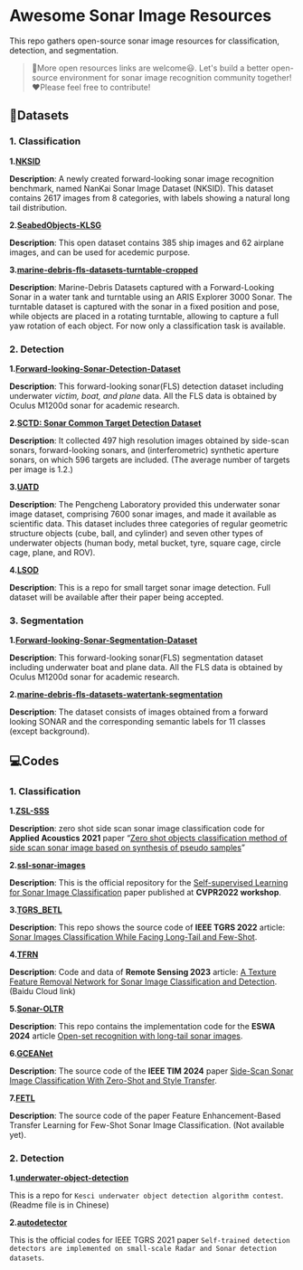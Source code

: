 # Awesome Sonar Image Resources

This repo gathers open-source sonar image resources for classification, detection, and segmentation. 

> :mega:More open resources links are welcome:smiley:. Let's build a better open-source environment for sonar image recognition community together!:heart:Please feel free to contribute!

## :file_folder:Datasets

### 1. Classification

**1.[NKSID](https://github.com/Jorwnpay/NK-Sonar-Image-Dataset)**

**Description**: A newly created forward-looking sonar image recognition benchmark, named NanKai Sonar Image Dataset (NKSID). This dataset contains 2617 images from 8 categories, with labels showing a natural long tail distribution.

**2.[SeabedObjects-KLSG](https://github.com/huoguanying/SeabedObjects-Ship-and-Airplane-dataset)**

**Description**: This open dataset contains 385 ship images and 62 airplane images, and can be used for acedemic purpose.

**3.[marine-debris-fls-datasets-turntable-cropped](https://github.com/mvaldenegro/marine-debris-fls-datasets/tree/master/md_fls_dataset/data/turntable-cropped)**

**Description**: Marine-Debris Datasets captured with a Forward-Looking Sonar in a water tank and turntable using an ARIS Explorer 3000 Sonar. The turntable dataset is captured with the sonar in a fixed position and pose, while objects are placed in a rotating turntable, allowing to capture a full yaw rotation of each object. For now only a classification task is available.

### 2. Detection

**1.[Forward-looking-Sonar-Detection-Dataset](https://github.com/XingYZhu/Forward-looking-Sonar-Detection-Dataset)**

**Description**: This forward-looking sonar(FLS) detection dataset including underwater *victim, boat, and plane* data. All the FLS data is obtained by Oculus M1200d sonar for academic research.

**2.[SCTD: Sonar Common Target Detection Dataset](https://github.com/freepoet/SCTD)**

**Description**:  It collected 497 high resolution images obtained by side-scan sonars, forward-looking sonars, and (interferometric) synthetic aperture sonars, on which 596 targets are included. (The average number of targets per image is 1.2.)

**3.[UATD](https://openi.pcl.ac.cn/OpenOrcinus_orca/URPC2021_sonar_images_dataset)**

**Description**: The Pengcheng Laboratory provided this underwater sonar image dataset, comprising 7600 sonar images, and made it available as scientific data. This dataset includes three categories of regular geometric structure objects (cube, ball, and cylinder) and seven other types of underwater objects (human body, metal bucket, tyre, square cage, circle cage, plane, and ROV).

**4.[LSOD](https://github.com/Jelly0618/LSOD)**

**Description**: This is a repo for small target sonar image detection. Full dataset will be available after their paper being accepted.  

### 3. Segmentation

**1.[Forward-looking-Sonar-Segmentation-Dataset](https://github.com/XingYZhu/Forward-looking-Sonar-Segmentation-Dataset)**

**Description**: This forward-looking sonar(FLS) segmentation dataset including underwater boat and plane data. All the FLS data is obtained by Oculus M1200d sonar for academic research.

**2.[marine-debris-fls-datasets-watertank-segmentation](https://github.com/mvaldenegro/marine-debris-fls-datasets)**

**Description**: The dataset consists of images obtained from a forward looking SONAR and the corresponding semantic labels for 11 classes (except background).

## :computer:Codes

### 1. Classification

**1.[ZSL-SSS](https://github.com/guizilaile23/ZSL-SSS)**

**Description**: zero shot side scan sonar image classification code for **Applied Acoustics 2021** paper “<u>[Zero shot objects classification method of side scan sonar image based on synthesis of pseudo samples](https://www.sciencedirect.com/science/article/pii/S0003682X20307957)</u>”

**2.[ssl-sonar-images](https://github.com/agrija9/ssl-sonar-images)**

**Description**: This is the official repository for the [Self-supervised Learning for Sonar Image Classification](https://arxiv.org/abs/2204.09323) paper published at **CVPR2022 workshop**.

**3.[TGRS_BETL](https://github.com/Jorwnpay/TGRS_BETL)**

**Description**: This repo shows the source code of **IEEE TGRS 2022** article: [Sonar Images Classification While Facing Long-Tail and Few-Shot](https://ieeexplore.ieee.org/document/9910166).

**4.[TFRN](https://github.com/guizilaile23/TFRN)**

**Description**: Code and data of **Remote Sensing 2023** article: [A Texture Feature Removal Network for Sonar Image Classification and Detection](https://www.mdpi.com/2072-4292/15/3/616). (Baidu Cloud link)

**5.[Sonar-OLTR](https://github.com/Jorwnpay/Sonar-OLTR)**

**Description**: This repo contains the implementation code for the **ESWA 2024** article [Open-set recognition with long-tail sonar images](https://www.sciencedirect.com/science/article/pii/S0957417424003609).

**6.[GCEANet](https://github.com/baizhongyu/GCEANet)**

**Description**: The source code of the **IEEE TIM 2024** paper [Side-Scan Sonar Image Classification With Zero-Shot and Style Transfer](https://ieeexplore.ieee.org/document/10399359).

**7.[FETL](https://github.com/baizhongyu/FETL)**

**Description**: The source code of the paper Feature Enhancement-Based Transfer Learning for Few-Shot Sonar Image Classification. (Not available yet).

### 2. Detection

**1.[underwater-object-detection](https://github.com/zhengye1995/underwater-object-detection)**

This is a repo for `Kesci underwater object detection algorithm contest`. (Readme file is in Chinese)

**2.[autodetector](https://github.com/automlresearch/autodetector)**

This is the official codes for IEEE TGRS 2021 paper `Self-trained detection detectors are implemented on small-scale Radar and Sonar detection datasets`.



